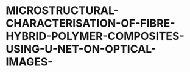 # MICROSTRUCTURAL-CHARACTERISATION-OF-FIBRE-HYBRID-POLYMER-COMPOSITES-USING-U-NET-ON-OPTICAL-IMAGES-
